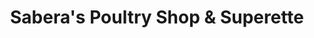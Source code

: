 ---
title: "Sabera's Poultry Shop & Superette"
url: /lenasia/saberas-poultry-shop-and-superette/
shop: butcher
---